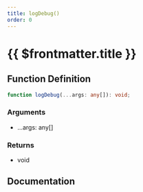 ```yaml
---
title: logDebug()
order: 0
---
```


# {{ $frontmatter.title }}

## Function Definition

```ts
function logDebug(...args: any[]): void;
```

### Arguments

* ...args: any[]

### Returns

* void

## Documentation

<!--@include: ./parts/logDebug.md-->
